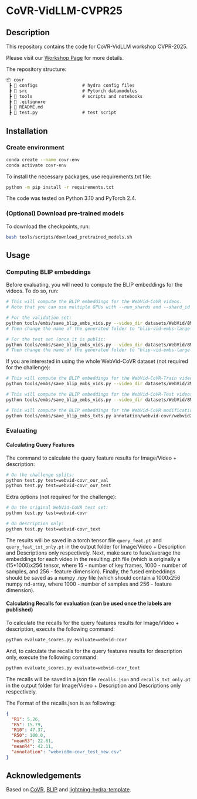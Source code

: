 # CoVR-VidLLM-CVPR25



## Description
This repository contains the code for CoVR-VidLLM workshop CVPR-2025.

Please visit our [Workshop Page]() for more details.

The repository structure: 

```markdown
📦 covr
 ┣ 📂 configs                 # hydra config files
 ┣ 📂 src                     # Pytorch datamodules
 ┣ 📂 tools                   # scripts and notebooks
 ┣ 📜 .gitignore
 ┣ 📜 README.md
 ┣ 📜 test.py                 # test script

 ```

## Installation

### Create environment

```bash
conda create --name covr-env
conda activate covr-env
```

To install the necessary packages, use requirements.txt file:
```bash
python -m pip install -r requirements.txt
```

The code was tested on Python 3.10 and PyTorch 2.4.


### (Optional) Download pre-trained models

To download the checkpoints, run:
```bash
bash tools/scripts/download_pretrained_models.sh
```



## Usage

### Computing BLIP embeddings

Before evaluating, you will need to compute the BLIP embeddings for the videos. To do so, run:
```bash
# This will compute the BLIP embeddings for the WebVid-CoVR videos. 
# Note that you can use multiple GPUs with --num_shards and --shard_id

# For the validation set:
python tools/embs/save_blip_embs_vids.py --video_dir datasets/WebVid/8M/train --todo_ids validation_set.csv
# Then change the name of the generated folder to "blip-vid-embs-large-all_ours_val"

# For the test set (once it is public:
python tools/embs/save_blip_embs_vids.py --video_dir datasets/WebVid/8M/train --todo_ids test_set.csv
# Then change the name of the generated folder to "blip-vid-embs-large-all_ours_test"
```


If you are interested in using the whole WebVid-CoVR dataset (not required for the challenge):
```bash
# This will compute the BLIP embeddings for the WebVid-CoVR-Train videos.
python tools/embs/save_blip_embs_vids.py --video_dir datasets/WebVid/2M/train --todo_ids annotation/webvid-covr/webvid2m-covr_train.csv 

# This will compute the BLIP embeddings for the WebVid-CoVR-Test videos.
python tools/embs/save_blip_embs_vids.py --video_dir datasets/WebVid/8M/train --todo_ids annotation/webvid-covr/webvid8m-covr_test.csv 

# This will compute the BLIP embeddings for the WebVid-CoVR modifications text. Only needed if using the caption retrieval loss (model/loss_terms=si_ti+si_tc).
python tools/embs/save_blip_embs_txts.py annotation/webvid-covr/webvid2m-covr_train.csv datasets/WebVid/2M/blip-vid-embs-large-all
```

### Evaluating

#### Calculating Query Features

The command to calculate the query feature results for Image/Video + description:
```bash
# On the challenge splits:
python test.py test=webvid-covr_our_val
python test.py test=webvid-covr_our_test
```

Extra options (not required for the challenge):
```bash
# On the original WebVid-CoVR test set:
python test.py test=webvid-covr

# On description only:
python test.py test=webvid-covr_text
```

The results will be saved in a torch tensor file `query_feat.pt` and `query_feat_txt_only.pt` in the output folder for Image/Video + Description and Descriptions only respectively.
Next, make sure to fuse/average the embeddings for each video in the resulting .pth file (which is originally a (15*1000)x256 tensor, where 15 - number of key frames, 1000 - number of samples, and 256 - feature dimension).
Finally, the fused embeddings should be saved as a numpy .npy file (which should contain a 1000x256 numpy nd-array, where 1000 - number of samples and 256 - feature dimension).


#### Calculating Recalls for evaluation (can be used once the labels are published)

To calculate the recalls for the query features results for Image/Video + description, execute the following command:
```bash
python evaluate_scores.py evaluate=webvid-covr
```

And, to calculate the recalls for the query features results for description only, execute the following command:
```bash
python evaluate_scores.py evaluate=webvid-covr_text
```

The recalls will be saved in a json file `recalls.json` and `recalls_txt_only.pt` in the output folder for Image/Video + Description and Descriptions only respectively.

The Format of the recalls.json is as following:
```json
{
  "R1": 5.26,
  "R5": 15.79,
  "R10": 47.37,
  "R50": 100.0,
  "meanR3": 22.81,
  "meanR4": 42.11,
  "annotation": "webvid8m-covr_test_new.csv"
}
```


## Acknowledgements
Based on [CoVR](https://github.com/lucas-ventura/CoVR), [BLIP](https://github.com/salesforce/BLIP/) and [lightning-hydra-template](https://github.com/ashleve/lightning-hydra-template/tree/main).


